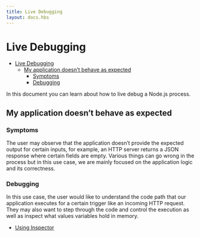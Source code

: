 ```yaml
---
title: Live Debugging
layout: docs.hbs
---
```


# Live Debugging

* [Live Debugging](#live-debugging)
  * [My application doesn’t behave as expected](#my-application-doesnt-behave-as-expected)
    * [Symptoms](#symptoms)
    * [Debugging](#debugging)

In this document you can learn about how to live debug a Node.js process.

## My application doesn’t behave as expected

### Symptoms

The user may observe that the application doesn’t provide the expected output
for certain inputs, for example, an HTTP server returns a JSON response where
certain fields are empty. Various things can go wrong in the process but in this
use case, we are mainly focused on the application logic and its correctness.

### Debugging

In this use case, the user would like to understand the code path that our
application executes for a certain trigger like an incoming HTTP request. They
may also want to step through the code and control the execution as well as
inspect what values variables hold in memory.

* [Using Inspector](/en/docs/guides/diagnostics/live-debugging/using-Inspector/)
